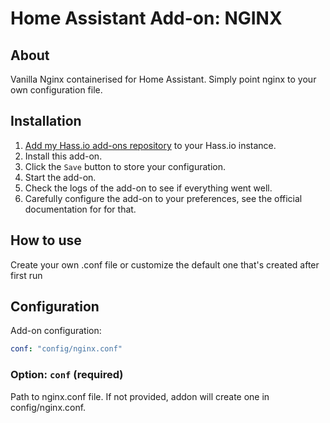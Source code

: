 # Home Assistant Add-on: NGINX

## About
Vanilla Nginx containerised for Home Assistant. Simply point nginx to your own configuration file.
## Installation

1. [Add my Hass.io add-ons repository][repository] to your Hass.io instance.
1. Install this add-on.
1. Click the `Save` button to store your configuration.
1. Start the add-on.
1. Check the logs of the add-on to see if everything went well.
1. Carefully configure the add-on to your preferences, see the official documentation for for that.

## How to use
Create your own .conf file or customize the default one that's created after first run

## Configuration

Add-on configuration:

```yaml
conf: "config/nginx.conf"
```

### Option: `conf` (required)

Path to nginx.conf file. If not provided, addon will create one in config/nginx.conf.

[repository]: https://github.com/MichallPPP/hassio-addons